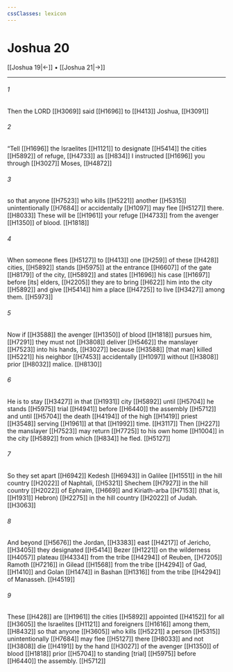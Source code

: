 ```yaml
---
cssClasses: lexicon
---
```


# Joshua 20

[[Joshua 19|←]] • [[Joshua 21|→]]

---

###### 1
Then the LORD [[H3069]] said [[H1696]] to [[H413]] Joshua, [[H3091]]

###### 2
“Tell [[H1696]] the Israelites [[H1121]] to designate [[H5414]] the cities [[H5892]] of refuge, [[H4733]] as [[H834]] I instructed [[H1696]] you through [[H3027]] Moses, [[H4872]]

###### 3
so that anyone [[H7523]] who kills [[H5221]] another [[H5315]] unintentionally [[H7684]] or accidentally [[H1097]] may flee [[H5127]] there. [[H8033]] These will be [[H1961]] your refuge [[H4733]] from the avenger [[H1350]] of blood. [[H1818]]

###### 4
When someone flees [[H5127]] to [[H413]] one [[H259]] of these [[H428]] cities, [[H5892]] stands [[H5975]] at the entrance [[H6607]] of the gate [[H8179]] of the city, [[H5892]] and states [[H1696]] his case [[H1697]] before [its] elders, [[H2205]] they are to bring [[H622]] him into the city [[H5892]] and give [[H5414]] him a place [[H4725]] to live [[H3427]] among them. [[H5973]]

###### 5
Now if [[H3588]] the avenger [[H1350]] of blood [[H1818]] pursues him, [[H7291]] they must not [[H3808]] deliver [[H5462]] the manslayer [[H7523]] into his hands, [[H3027]] because [[H3588]] [that man] killed [[H5221]] his neighbor [[H7453]] accidentally [[H1097]] without [[H3808]] prior [[H8032]] malice. [[H8130]]

###### 6
He is to stay [[H3427]] in that [[H1931]] city [[H5892]] until [[H5704]] he stands [[H5975]] trial [[H4941]] before [[H6440]] the assembly [[H5712]] and until [[H5704]] the death [[H4194]] of the high [[H1419]] priest [[H3548]] serving [[H1961]] at that [[H1992]] time. [[H3117]] Then [[H227]] the manslayer [[H7523]] may return [[H7725]] to his own home [[H1004]] in the city [[H5892]] from which [[H834]] he fled. [[H5127]]

###### 7
So they set apart [[H6942]] Kedesh [[H6943]] in Galilee [[H1551]] in the hill country [[H2022]] of Naphtali, [[H5321]] Shechem [[H7927]] in the hill country [[H2022]] of Ephraim, [[H669]] and Kiriath-arba [[H7153]] (that is, [[H1931]] Hebron) [[H2275]] in the hill country [[H2022]] of Judah. [[H3063]]

###### 8
And beyond [[H5676]] the Jordan, [[H3383]] east [[H4217]] of Jericho, [[H3405]] they designated [[H5414]] Bezer [[H1221]] on the wilderness [[H4057]] plateau [[H4334]] from the tribe [[H4294]] of Reuben, [[H7205]] Ramoth [[H7216]] in Gilead [[H1568]] from the tribe [[H4294]] of Gad, [[H1410]] and Golan [[H1474]] in Bashan [[H1316]] from the tribe [[H4294]] of Manasseh. [[H4519]]

###### 9
These [[H428]] are [[H1961]] the cities [[H5892]] appointed [[H4152]] for all [[H3605]] the Israelites [[H1121]] and foreigners [[H1616]] among them, [[H8432]] so that anyone [[H3605]] who kills [[H5221]] a person [[H5315]] unintentionally [[H7684]] may flee [[H5127]] there [[H8033]] and not [[H3808]] die [[H4191]] by the hand [[H3027]] of the avenger [[H1350]] of blood [[H1818]] prior [[H5704]] to standing [trial] [[H5975]] before [[H6440]] the assembly. [[H5712]]

